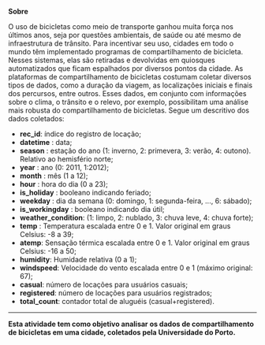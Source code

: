 **Sobre**

O uso de bicicletas como meio de transporte ganhou muita força nos últimos anos,
seja por questões ambientais, de saúde ou até mesmo de infraestrutura de trânsito. Para
incentivar seu uso, cidades em todo o mundo têm implementado programas de
compartilhamento de bicicleta. Nesses sistemas, elas são retiradas e devolvidas em
quiosques automatizados que ficam espalhados por diversos pontos da cidade.
As plataformas de compartilhamento de bicicletas costumam coletar diversos tipos
de dados, como a duração da viagem, as localizações iniciais e finais dos percursos, entre
outros. Esses dados, em conjunto com informações sobre o clima, o trânsito e o relevo, por
exemplo, possibilitam uma análise mais robusta do compartilhamento de bicicletas.
Segue um descritivo dos dados coletados:

- **rec_id**: índice do registro de locação;
- **datetime** : data;
- **season** : estação do ano (1: inverno, 2: primevera, 3: verão, 4: outono). Relativo ao
  hemisfério norte;
- **year** : ano (0: 2011, 1:2012);
- **month** : mês (1 a 12);
- **hour** : hora do dia (0 a 23);
- **is_holiday** : booleano indicando feriado;
- **weekday** : dia da semana (0: domingo, 1: segunda-feira, ..., 6: sábado);
- **is_workingday** : booleano indicando dia útil;
- **weather_condition**: (1: limpo, 2: nublado, 3: chuva leve, 4: chuva forte);
- **temp** : Temperatura escalada entre 0 e 1. Valor original em graus Celsius: -8 a 39;
- **atemp**: Sensação térmica escalada entre 0 e 1. Valor original em graus Celsius: -16 a 50;
- **humidity**: Humidade relativa (0 a 1);
- **windspeed**: Velocidade do vento escalada entre 0 e 1 (máximo original: 67);
- **casual**: número de locações para usuários casuais;
- **registered**: número de locações para usuários registrados;
- **total_count**: contador total de aluguéis (casual+registered).

---

**Esta atividade tem como objetivo analisar os dados de compartilhamento de bicicletas em uma cidade, coletados pela Universidade do Porto.**
